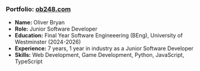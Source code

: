 ### Portfolio: [ob248.com](https://ob248.com/)
- **Name:** Oliver Bryan
- **Role:** Junior Software Developer
- **Education:** Final Year Software Engineeering (BEng), University of Westminster (2024-2026)
- **Experience:** 7 years, 1 year in industry as a Junior Software Developer
- **Skills:** Web Development, Game Development, Python, JavaScript, TypeScript
